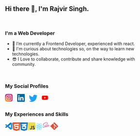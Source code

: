 ## Hi there 👋, I'm Rajvir Singh.
<br />

### I'm a Web Developer
<!-- **RajvirS99/RajvirS99** is a ✨ _special_ ✨ repository because its `README.md` (this file) appears on your GitHub profile. -->

<!-- Here are some ideas to get you started: -->

- 🔭 I’m currently a Frontend Developer, experienced with react.
- 🌱 I'm curious about technologies so, on the way to learn new technologies.
- :sunglasses: I Love to collaborate, contribute and share knowledge with community.

<br>

### My Social Profiles

<img src="./icons/instagram.svg" align="left" style="margin-right: 15px" width="25px" />
<img src="./icons/linkedin.svg" align="left" style="margin-right: 8px" width="25px" />
<img src="./icons/twitter.svg" align="left" style="margin-right: 8px" width="38px" />
<img src="./icons/youtube.svg" align="left" style="margin-right: 15px" width="25px" />

<br /> <br />

### My Experiences and Skills

<img src="./icons/visual-studio-code.svg" align="left" width="25px" alt="visual studio code" />
<img src="./icons/html.svg" align="left" width="25px" alt="html" />
<img src="./icons/css.svg" align="left" width="25px" alt="css" />
<img src="./icons/javascript.svg" align="left" width="25px" alt="javascript" />
<img src="./icons/react.svg" align="left" width="25px" alt="react" />
<img src="./icons/sass.svg" align="left" width="25px" alt="sass" />
<img src="./icons/git.svg" align="left" width="25px" alt="git" />

